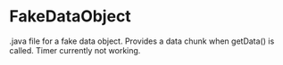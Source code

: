 # FakeDataObject
.java file for a fake data object. Provides a data chunk when getData() is called. Timer currently not working.
